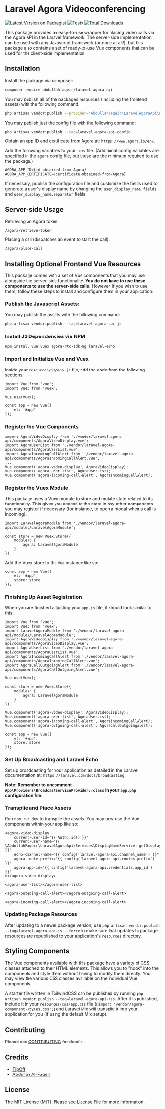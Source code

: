 # Laravel Agora Videoconferencing

[![Latest Version on Packagist](https://img.shields.io/packagist/v/abdullahfaqeir/laravel-agora-api.svg?style=flat-square)](https://packagist.org/packages/abdullahfaqeir/laravel-agora-api)
![Tests](https://github.com/abdullahfaqeir/laravel-agora-api/workflows/Tests/badge.svg)
[![Total Downloads](https://img.shields.io/packagist/dt/abdullahfaqeir/laravel-agora-api.svg?style=flat-square)](https://packagist.org/packages/abdullahfaqeir/laravel-agora-api)

This package provides an easy-to-use wrapper for placing video calls via the Agora API in the Laravel framework. The server-side implementation can be used with any Javascript framework (or none at all!), but this package also contains a set of ready-to-use Vue components that can be used for the client-side implementation.

## Installation

Install the package via composer:

```bash
composer require abdullahfaqeir/laravel-agora-api
```

You may publish all of the packages resources (including the frontend assets) with the following command:
```bash
php artisan vendor:publish --provider="AbdullahFaqeir\LaravelAgoraApi\LaravelAgoraApiServiceProvider"
```

You may publish just the config file with the following command:
```bash
php artisan vendor:publish --tag=laravel-agora-api-config
```

Obtain an app ID and certificate from Agora at: `https://www.agora.io/en/`.

Add the following variables to your `.env` file. (Additional config variables are specified in the `agora` config file, but these are the minimum required to use the package.)

```
AGORA_APP_ID={id-obtained-from-Agora}
AGORA_APP_CERTIFICATE={certificate-obtained-from-Agora}
```

If necessary, publish the configuration file and customize the fields used to generate a user's display name by changing the `user_display_name.fields` and `user_display_name.separator` fields.

## Server-side Usage

Retrieving an Agora token: 

```
/agora/retrieve-token
```

Placing a call (dispatches an event to start the call):

```
/agora/place-call
```

## Installing Optional Frontend Vue Resources

This package comes with a set of Vue components that you may use alongside the server-side functionality. **You do not have to use these components to use the server-side calls.** However, if you wish to use them, follow these steps to install and configure them in your application:

### Publish the Javascript Assets:

You may publish the assets with the following command:
```bash
php artisan vendor:publish --tag=laravel-agora-api-js
```

### Install JS Dependencies via NPM

```
npm install vue vuex agora-rtc-sdk-ng laravel-echo
```

### Import and Initialize Vue and Vuex

Inside your `resources/js/app.js` file, add the code from the following sections:

```
import Vue from 'vue';
import Vuex from 'vuex';

Vue.use(Vuex);

const app = new Vue({
    el: '#app'
});
```

### Register the Vue Components
```
import AgoraVideoDisplay from './vendor/laravel-agora-api/components/AgoraVideoDisplay.vue';
import AgoraUserList from './vendor/laravel-agora-api/components/AgoraUserList.vue';
import AgoraIncomingCallAlert from './vendor/laravel-agora-api/components/AgoraIncomingCallAlert.vue';
...
Vue.component('agora-video-display', AgoraVideoDisplay);
Vue.component('agora-user-list', AgoraUserList);
Vue.component('agora-incoming-call-alert', AgoraIncomingCallAlert);
```

### Register the Vuex Module

This package uses a Vuex module to store and mutate state related to its functionality. This gives you access to the state in any other components you may register if necessary (for instance, to open a modal when a call is incoming).

```
import LaravelAgoraModule from './vendor/laravel-agora-api/modules/LaravelAgoraModule';
...
const store = new Vuex.Store({
    modules: {
        agora: LaravelAgoraModule
    }
})
```

Add the Vuex store to the `Vue` instance like so:

```
const app = new Vue({
    el: '#app',
    store: store
});
```

### Finishing Up Asset Registration

When you are finished adjusting your `app.js` file, it should look similar to this:

```
import Vue from 'vue';
import Vuex from 'vuex';
import LaravelAgoraModule from './vendor/laravel-agora-api/modules/LaravelAgoraModule';
import AgoraVideoDisplay from './vendor/laravel-agora-api/components/AgoraVideoDisplay.vue';
import AgoraUserList from './vendor/laravel-agora-api/components/AgoraUserList.vue';
import AgoraIncomingCallAlert from './vendor/laravel-agora-api/components/AgoraIncomingCallAlert.vue';
import AgoraCallOutgoingAlert from './vendor/laravel-agora-api/components/AgoraCallOutgoingAlert.vue';

Vue.use(Vuex);

const store = new Vuex.Store({
    modules: {
        agora: LaravelAgoraModule
    }
})

Vue.component('agora-video-display', AgoraVideoDisplay);
Vue.component('agora-user-list', AgoraUserList);
Vue.component('agora-incoming-call-alert', AgoraIncomingCallAlert);
Vue.component('agora-outgoing-call-alert', AgoraCallOutgoingAlert);

const app = new Vue({
    el: '#app',
    store: store
});
```

### Set Up Broadcasting and Laravel Echo

Set up broadcasting for your application as detailed in the Laravel documentation at: `https://laravel.com/docs/broadcasting`.

**Note: Remember to uncomment `App\Providers\BroadcastServiceProvider::class` in your `app.php` configuration file.**

### Transpile and Place Assets

Run `npm run dev` to transpile the assets. You may now use the Vue components within your app like so:

```
<agora-video-display
    current-user-id="{{ Auth::id() }}"
    current-user-name="{{ \AbdullahFaqeir\LaravelAgoraApi\Services\DisplayNameService::getDisplayName(Auth::user()) }}"
    echo-channel-name="{{ config('laravel-agora-api.channel_name') }}"
    agora-route-prefix="{{ config('laravel-agora-api.routes.prefix') }}"
    agora-app-id="{{ config('laravel-agora-api.credentials.app_id') }}"
></agora-video-display>

<agora-user-list></agora-user-list>

<agora-outgoing-call-alert></agora-outgoing-call-alert>

<agora-incoming-call-alert></agora-incoming-call-alert>
```

### Updating Package Resources

After updating to a newer package version, use `php artisan vendor:publish --tag=laravel-agora-api-js --force` to make sure that updates to package resources are republished to your application's `resources` directory.

## Styling Components

The Vue components available with this package have a variety of CSS classes attached to their HTML elements. This allows you to "hook" into the components and style them without having to modify them directly. You may view the various CSS classes available on the individual Vue components.

A starter file written in TailwindCSS can be published by running `php artisan vendor:publish --tag=laravel-agora-api-css`. After it is published, include it in your `resources/css/app.css` file (`@import 'vendor/agora-component-styles.css';`) and Laravel Mix will transpile it into your application for you (if using the default Mix setup).

## Contributing

Please see [CONTRIBUTING](.github/CONTRIBUTING.md) for details.

## Credits

- [TipOff](https://github.com/TipOff)
- [Abdullah Al-Faqeir](https://github.com/abdullahfaqeir)

## License

The MIT License (MIT). Please see [License File](LICENSE.md) for more information.
